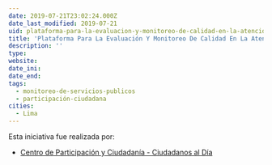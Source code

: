 ```yaml
---
date: 2019-07-21T23:02:24.000Z
date_last_modified: 2019-07-21
uid: plataforma-para-la-evaluacion-y-monitoreo-de-calidad-en-la-atencion-en-instituciones-publicas
title: 'Plataforma Para La Evaluación Y Monitoreo De Calidad En La Atención En Instituciones Públicas'
description: ''
type: 
website: 
date_ini: 
date_end: 
tags:
  - monitoreo-de-servicios-publicos
  - participación-ciudadana
cities: 
  - Lima
---
```


Esta iniciativa fue realizada por:

- [Centro de Participación y Ciudadanía - Ciudadanos al Día](/organizaciones/centro-de-participacion-y-ciudadania-ciudadanos-al-dia)
